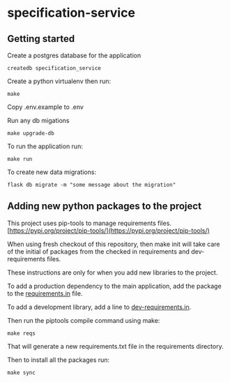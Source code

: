 # specification-service


## Getting started

Create a postgres database for the application

    createdb specification_service


Create a python virtualenv then run:

    make

Copy .env.example to .env

Run any db migations

    make upgrade-db

To run the application run:

    make run


To create new data migrations:

    flask db migrate -m "some message about the migration"


## Adding new python packages to the project

This project uses pip-tools to manage requirements files. [https://pypi.org/project/pip-tools/](https://pypi.org/project/pip-tools/)

When using fresh checkout of this repository, then make init will take care of the initial of packages from the checked
in requirements and dev-requirements files.

These instructions are only for when you add new libraries to the project.

To add a production dependency to the main application, add the package to the [requirements.in](requirements.in)
file.

To add a development library, add a line to [dev-requirements.in](dev-requirements.in).

Then run the piptools compile command using make:

    make reqs

That will generate a new requirements.txt file in the requirements directory.

Then to install all the packages run:

    make sync
